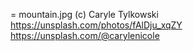 = mountain.jpg
(c) Caryle Tylkowski
https://unsplash.com/photos/fAlDju_xqZY
https://unsplash.com/@carylenicole
